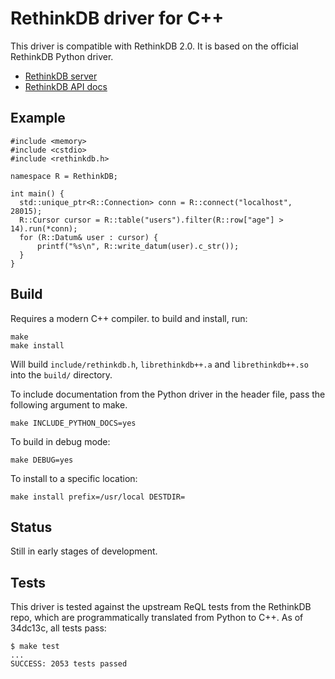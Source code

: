 # RethinkDB driver for C++

This driver is compatible with RethinkDB 2.0. It is based on the
official RethinkDB Python driver.

* [RethinkDB server](http://rethinkdb.com/)
* [RethinkDB API docs](http://rethinkdb.com/api/python/)

## Example

```
#include <memory>
#include <cstdio>
#include <rethinkdb.h>

namespace R = RethinkDB;

int main() {
  std::unique_ptr<R::Connection> conn = R::connect("localhost", 28015);
  R::Cursor cursor = R::table("users").filter(R::row["age"] > 14).run(*conn);
  for (R::Datum& user : cursor) {
      printf("%s\n", R::write_datum(user).c_str());
  }
}
```

## Build

Requires a modern C++ compiler. to build and install, run:

```
make
make install
```

Will build `include/rethinkdb.h`, `librethinkdb++.a` and
`librethinkdb++.so` into the `build/` directory.

To include documentation from the Python driver in the header file,
pass the following argument to make.

```
make INCLUDE_PYTHON_DOCS=yes
```

To build in debug mode:

```
make DEBUG=yes
```

To install to a specific location:

```
make install prefix=/usr/local DESTDIR=
```

## Status

Still in early stages of development.

## Tests

This driver is tested against the upstream ReQL tests from the
RethinkDB repo, which are programmatically translated from Python to
C++. As of 34dc13c, all tests pass:

```
$ make test
...
SUCCESS: 2053 tests passed
```
